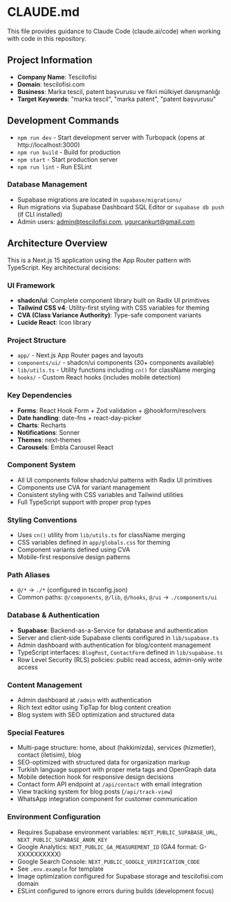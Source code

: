 # CLAUDE.md

This file provides guidance to Claude Code (claude.ai/code) when working with code in this repository.

## Project Information
- **Company Name**: Tescilofisi
- **Domain**: tescilofisi.com
- **Business**: Marka tescil, patent başvurusu ve fikri mülkiyet danışmanlığı
- **Target Keywords**: "marka tescil", "marka patent", "patent başvurusu"

## Development Commands

- `npm run dev` - Start development server with Turbopack (opens at http://localhost:3000)
- `npm run build` - Build for production
- `npm start` - Start production server
- `npm run lint` - Run ESLint

### Database Management
- Supabase migrations are located in `supabase/migrations/`
- Run migrations via Supabase Dashboard SQL Editor or `supabase db push` (if CLI installed)
- Admin users: admin@tescilofisi.com, ugurcankurt@gmail.com

## Architecture Overview

This is a Next.js 15 application using the App Router pattern with TypeScript. Key architectural decisions:

### UI Framework
- **shadcn/ui**: Complete component library built on Radix UI primitives
- **Tailwind CSS v4**: Utility-first styling with CSS variables for theming
- **CVA (Class Variance Authority)**: Type-safe component variants
- **Lucide React**: Icon library

### Project Structure
- `app/` - Next.js App Router pages and layouts
- `components/ui/` - shadcn/ui components (30+ components available)
- `lib/utils.ts` - Utility functions including `cn()` for className merging
- `hooks/` - Custom React hooks (includes mobile detection)

### Key Dependencies
- **Forms**: React Hook Form + Zod validation + @hookform/resolvers
- **Date handling**: date-fns + react-day-picker
- **Charts**: Recharts
- **Notifications**: Sonner
- **Themes**: next-themes
- **Carousels**: Embla Carousel React

### Component System
- All UI components follow shadcn/ui patterns with Radix UI primitives
- Components use CVA for variant management
- Consistent styling with CSS variables and Tailwind utilities
- Full TypeScript support with proper prop types

### Styling Conventions
- Uses `cn()` utility from `lib/utils.ts` for className merging
- CSS variables defined in `app/globals.css` for theming
- Component variants defined using CVA
- Mobile-first responsive design patterns

### Path Aliases
- `@/*` → `./*` (configured in tsconfig.json)
- Common paths: `@/components`, `@/lib`, `@/hooks`, `@/ui` → `./components/ui`

### Database & Authentication
- **Supabase**: Backend-as-a-Service for database and authentication
- Server and client-side Supabase clients configured in `lib/supabase.ts`
- Admin dashboard with authentication for blog/content management
- TypeScript interfaces: `BlogPost`, `ContactForm` defined in `lib/supabase.ts`
- Row Level Security (RLS) policies: public read access, admin-only write access

### Content Management
- Admin dashboard at `/admin` with authentication
- Rich text editor using TipTap for blog content creation
- Blog system with SEO optimization and structured data

### Special Features
- Multi-page structure: home, about (hakkimizda), services (hizmetler), contact (iletisim), blog
- SEO-optimized with structured data for organization markup
- Turkish language support with proper meta tags and OpenGraph data
- Mobile detection hook for responsive design decisions
- Contact form API endpoint at `/api/contact` with email integration
- View tracking system for blog posts (`/api/track-view`)
- WhatsApp integration component for customer communication

### Environment Configuration
- Requires Supabase environment variables: `NEXT_PUBLIC_SUPABASE_URL`, `NEXT_PUBLIC_SUPABASE_ANON_KEY`
- Google Analytics: `NEXT_PUBLIC_GA_MEASUREMENT_ID` (GA4 format: G-XXXXXXXXXX)
- Google Search Console: `NEXT_PUBLIC_GOOGLE_VERIFICATION_CODE`
- See `.env.example` for template
- Image optimization configured for Supabase storage and tescilofisi.com domain
- ESLint configured to ignore errors during builds (development focus)